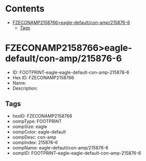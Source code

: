 



Contents
========

* [FZECONAMP2158766>eagle-default/con-amp/215876-6](#fzeconamp2158766eagle-defaultcon-amp215876-6)
	* [Tags](#tags)

# FZECONAMP2158766>eagle-default/con-amp/215876-6

- ID: FOOTPRINT-eagle-eagle-default-con-amp-215876-6
- Hex ID: FZECONAMP2158766
- Name: 
- Description: 

## Tags

- hexID: FZECONAMP2158766
- oompType: FOOTPRINT
- oompSize: eagle
- oompColor: eagle-default
- oompDesc: con-amp
- oompIndex: 215876-6
- oompName: eagle-default/con-amp/215876-6
- oompID: FOOTPRINT-eagle-eagle-default-con-amp-215876-6
